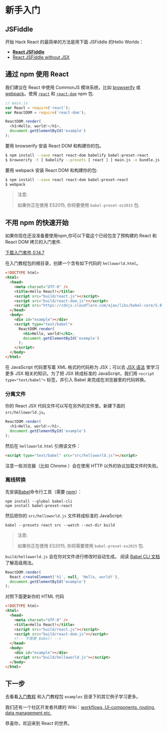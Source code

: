 # 新手入门

## JSFiddle

开始 Hack React 的最简单的方法是用下面 JSFiddle 的Hello Worlds：

 * **[React JSFiddle](https://jsfiddle.net/reactjs/69z2wepo/)**
 * [React JSFiddle without JSX](https://jsfiddle.net/reactjs/5vjqabv3/)

## 通过 npm 使用 React

我们建议在 React 中使用 CommonJS 模块系统，比如 [browserify](http://browserify.org/) 或 [webpack](https://webpack.github.io/)。使用 [`react`](https://www.npmjs.com/package/react) 和 [`react-dom`](https://www.npmjs.com/package/react-dom) npm 包.

```js
// main.js
var React = require('react');
var ReactDOM = require('react-dom');

ReactDOM.render(
  <h1>Hello, world!</h1>,
  document.getElementById('example')
);
```

要用 browserify 安装 React DOM 和构建你的包。

```sh
$ npm install --save react react-dom babelify babel-preset-react
$ browserify -t [ babelify --presets [ react ] ] main.js -o bundle.js
```

要用 webpack 安装 React DOM 和构建你的包:  

```sh
$ npm install --save react react-dom babel-preset-react
$ webpack
```

> 注意:
>
> 如果你正在使用 ES2015, 你将要使用 `babel-preset-es2015` 包.


## 不用 npm 的快速开始

如果你现在还没准备要使用npm,你可以下载这个已经包含了预构建的 React 和 React DOM 拷贝的入门套件. 

<div class="buttons-unit downloads">
  <a href="/react/downloads/react-0.14.7.zip" class="button">
    下载入门套件 0.14.7
  </a>
</div>

在入门教程包的根目录，创建一个含有如下代码的 `helloworld.html`。

```html
<!DOCTYPE html>
<html>
  <head>
    <meta charset="UTF-8" />
    <title>Hello React!</title>
    <script src="build/react.js"></script>
    <script src="build/react-dom.js"></script>
    <script src="https://cdnjs.cloudflare.com/ajax/libs/babel-core/5.8.23/browser.min.js"></script>
  </head>
  <body>
    <div id="example"></div>
    <script type="text/babel">
      ReactDOM.render(
        <h1>Hello, world!</h1>,
        document.getElementById('example')
      );
    </script>
  </body>
</html>
```

在 JavaScript 代码里写着 XML 格式的代码称为 JSX；可以去 [JSX 语法](02.1-jsx-in-depth.md) 里学习更多 JSX 相关的知识。为了把 JSX 转成标准的 JavaScript，我们用 `<script type="text/babel">` 标签，并引入 Babel 来完成在浏览器里的代码转换。

### 分离文件

你的 React JSX 代码文件可以写在另外的文件里。新建下面的 `src/helloworld.js`。

```javascript
ReactDOM.render(
  <h1>Hello, world!</h1>,
  document.getElementById('example')
);
```

然后在 `helloworld.html` 引用该文件：

```html
<script type="text/babel" src="src/helloworld.js"></script>
```

注意一些浏览器（比如 Chrome ）会在使用 HTTP 以外的协议加载文件时失败。

### 离线转换

先安装[Babel](http://babeljs.io/)命令行工具（需要 [npm](https://www.npmjs.com/)）：

```
npm install --global babel-cli
npm install babel-preset-react
```

然后把你的 `src/helloworld.js` 文件转成标准的 JavaScript:

```
babel --presets react src --watch --out-dir build
```

> 注意:
>
> 如果你正在使用 ES2015, 你将需要使用 `babel-preset-es2015` 包.

`build/helloworld.js` 会在你对文件进行修改时自动生成。 阅读 [Babel CLI 文档](http://babeljs.io/docs/usage/cli/) 了解高级用法。

```javascript
ReactDOM.render(
  React.createElement('h1', null, 'Hello, world!'),
  document.getElementById('example')
);
```

对照下面更新你的 HTML 代码

```html
<!DOCTYPE html>
<html>
  <head>
    <meta charset="UTF-8" />
    <title>Hello React!</title>
    <script src="build/react.js"></script>
    <script src="build/react-dom.js"></script>
    <!-- 不需要 Babel! -->
  </head>
  <body>
    <div id="example"></div>
    <script src="build/helloworld.js"></script>
  </body>
</html>
```

## 下一步

去看看[入门教程](tutorial.md) 和入门教程包 `examples` 目录下的其它例子学习更多。

我们还有一个社区开发者共建的 Wiki：[workflows, UI-components, routing, data management etc.](https://github.com/facebook/react/wiki/Complementary-Tools)

恭喜你，欢迎来到 React 的世界。
